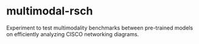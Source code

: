 # multimodal-rsch
Experiment to test multimodality benchmarks between pre-trained models on efficiently analyzing CISCO networking diagrams.
